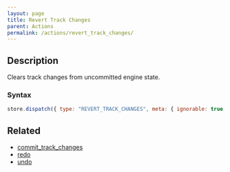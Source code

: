 ```yaml
---
layout: page
title: Revert Track Changes
parent: Actions
permalink: /actions/revert_track_changes/
---
```


## Description

Clears track changes from uncommitted engine state.

### Syntax

```js
store.dispatch({ type: "REVERT_TRACK_CHANGES", meta: { ignorable: true } });
```

## Related

- [commit_track_changes](./commit_track_changes.md)
- [redo](./redo.md)
- [undo](./undo.md)
